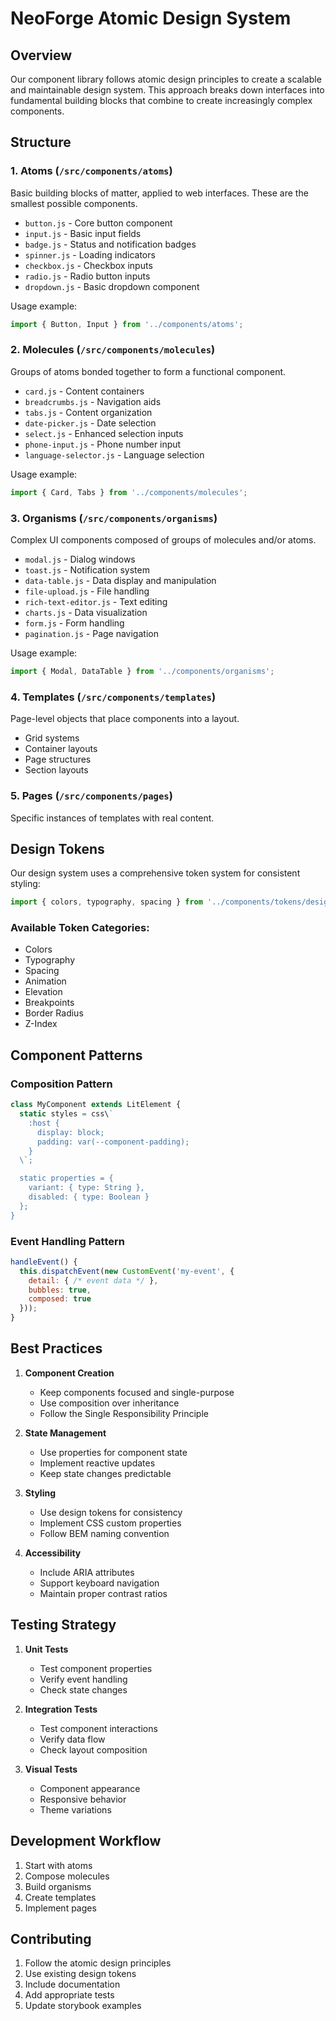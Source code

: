 # NeoForge Atomic Design System

## Overview

Our component library follows atomic design principles to create a scalable and maintainable design system. This approach breaks down interfaces into fundamental building blocks that combine to create increasingly complex components.

## Structure

### 1. Atoms (`/src/components/atoms`)
Basic building blocks of matter, applied to web interfaces. These are the smallest possible components.

- `button.js` - Core button component
- `input.js` - Basic input fields
- `badge.js` - Status and notification badges
- `spinner.js` - Loading indicators
- `checkbox.js` - Checkbox inputs
- `radio.js` - Radio button inputs
- `dropdown.js` - Basic dropdown component

Usage example:
```javascript
import { Button, Input } from '../components/atoms';
```

### 2. Molecules (`/src/components/molecules`)
Groups of atoms bonded together to form a functional component.

- `card.js` - Content containers
- `breadcrumbs.js` - Navigation aids
- `tabs.js` - Content organization
- `date-picker.js` - Date selection
- `select.js` - Enhanced selection inputs
- `phone-input.js` - Phone number input
- `language-selector.js` - Language selection

Usage example:
```javascript
import { Card, Tabs } from '../components/molecules';
```

### 3. Organisms (`/src/components/organisms`)
Complex UI components composed of groups of molecules and/or atoms.

- `modal.js` - Dialog windows
- `toast.js` - Notification system
- `data-table.js` - Data display and manipulation
- `file-upload.js` - File handling
- `rich-text-editor.js` - Text editing
- `charts.js` - Data visualization
- `form.js` - Form handling
- `pagination.js` - Page navigation

Usage example:
```javascript
import { Modal, DataTable } from '../components/organisms';
```

### 4. Templates (`/src/components/templates`)
Page-level objects that place components into a layout.

- Grid systems
- Container layouts
- Page structures
- Section layouts

### 5. Pages (`/src/components/pages`)
Specific instances of templates with real content.

## Design Tokens

Our design system uses a comprehensive token system for consistent styling:

```javascript
import { colors, typography, spacing } from '../components/tokens/design-tokens';
```

### Available Token Categories:
- Colors
- Typography
- Spacing
- Animation
- Elevation
- Breakpoints
- Border Radius
- Z-Index

## Component Patterns

### Composition Pattern
```javascript
class MyComponent extends LitElement {
  static styles = css\`
    :host {
      display: block;
      padding: var(--component-padding);
    }
  \`;

  static properties = {
    variant: { type: String },
    disabled: { type: Boolean }
  };
}
```

### Event Handling Pattern
```javascript
handleEvent() {
  this.dispatchEvent(new CustomEvent('my-event', {
    detail: { /* event data */ },
    bubbles: true,
    composed: true
  }));
}
```

## Best Practices

1. **Component Creation**
   - Keep components focused and single-purpose
   - Use composition over inheritance
   - Follow the Single Responsibility Principle

2. **State Management**
   - Use properties for component state
   - Implement reactive updates
   - Keep state changes predictable

3. **Styling**
   - Use design tokens for consistency
   - Implement CSS custom properties
   - Follow BEM naming convention

4. **Accessibility**
   - Include ARIA attributes
   - Support keyboard navigation
   - Maintain proper contrast ratios

## Testing Strategy

1. **Unit Tests**
   - Test component properties
   - Verify event handling
   - Check state changes

2. **Integration Tests**
   - Test component interactions
   - Verify data flow
   - Check layout composition

3. **Visual Tests**
   - Component appearance
   - Responsive behavior
   - Theme variations

## Development Workflow

1. Start with atoms
2. Compose molecules
3. Build organisms
4. Create templates
5. Implement pages

## Contributing

1. Follow the atomic design principles
2. Use existing design tokens
3. Include documentation
4. Add appropriate tests
5. Update storybook examples 